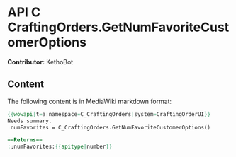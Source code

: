 # API C CraftingOrders.GetNumFavoriteCustomerOptions

**Contributor:** KethoBot

## Content

The following content is in MediaWiki markdown format:

```mediawiki
{{wowapi|t=a|namespace=C_CraftingOrders|system=CraftingOrderUI}}
Needs summary.
 numFavorites = C_CraftingOrders.GetNumFavoriteCustomerOptions()

==Returns==
:;numFavorites:{{apitype|number}}
```